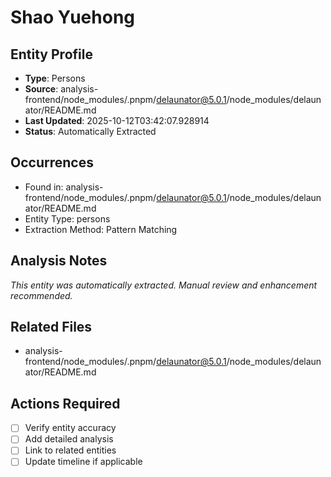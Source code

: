 # Shao Yuehong

## Entity Profile
- **Type**: Persons
- **Source**: analysis-frontend/node_modules/.pnpm/delaunator@5.0.1/node_modules/delaunator/README.md
- **Last Updated**: 2025-10-12T03:42:07.928914
- **Status**: Automatically Extracted

## Occurrences
- Found in: analysis-frontend/node_modules/.pnpm/delaunator@5.0.1/node_modules/delaunator/README.md
- Entity Type: persons
- Extraction Method: Pattern Matching

## Analysis Notes
*This entity was automatically extracted. Manual review and enhancement recommended.*

## Related Files
- analysis-frontend/node_modules/.pnpm/delaunator@5.0.1/node_modules/delaunator/README.md

## Actions Required
- [ ] Verify entity accuracy
- [ ] Add detailed analysis
- [ ] Link to related entities
- [ ] Update timeline if applicable
